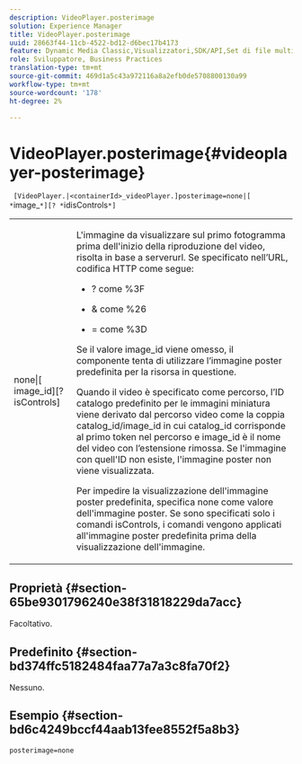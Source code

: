 ```yaml
---
description: VideoPlayer.posterimage
solution: Experience Manager
title: VideoPlayer.posterimage
uuid: 28663f44-11cb-4522-bd12-d6bec17b4173
feature: Dynamic Media Classic,Visualizzatori,SDK/API,Set di file multimediali diversi
role: Sviluppatore, Business Practices
translation-type: tm+mt
source-git-commit: 469d1a5c43a972116a8a2efb0de5708800130a99
workflow-type: tm+mt
source-wordcount: '178'
ht-degree: 2%

---
```



# VideoPlayer.posterimage{#videoplayer-posterimage}

` [VideoPlayer.|<containerId>_videoPlayer.]posterimage=none|[ *`image_`*][? *`idisControls`*]`

<table id="table_AE7AAFA9B4374E31B51D06511EB96401"> 
 <tbody> 
  <tr> 
   <td colname="col1"> <p> <span class="codeph"> none|[<span class="varname"> image_id</span>][?<span class="varname"> isControls</span>]</span> </p> </td> 
   <td colname="col2"> <p> L'immagine da visualizzare sul primo fotogramma prima dell'inizio della riproduzione del video, risolta in base a <span class="codeph"> serverurl</span>. Se specificato nell’URL, codifica HTTP come segue: </p> <p> 
     <ul id="ul_B38A687CEFE64C68A0B2C227A68A458F"> 
      <li id="li_E7AE1BDAC17E49E0B7ACF89C5C0529F0"> <p> <span class="codeph"> ?</span> come  <span class="codeph"> %3F</span> </p> </li> 
      <li id="li_391CCF067F734480B2B4AFC9760C479A"> <p> <span class="codeph"> &amp;</span> come  <span class="codeph"> %26</span> </p> </li> 
      <li id="li_6824B66A55554C5A8B12874DCF5BFAEE"> <p> <span class="codeph"> =</span> come  <span class="codeph"> %3D</span> </p> </li> 
     </ul> </p> <p>Se il valore <span class="codeph"><span class="varname"> image_id</span></span> viene omesso, il componente tenta di utilizzare l’immagine poster predefinita per la risorsa in questione. </p> <p>Quando il video è specificato come percorso, l’ID catalogo predefinito per le immagini miniatura viene derivato dal percorso video come la coppia <span class="codeph"> catalog_id/image_id</span> in cui <span class="codeph"> catalog_id</span> corrisponde al primo token nel percorso e <span class="codeph"> image_id</span> è il nome del video con l’estensione rimossa. Se l'immagine con quell'ID non esiste, l'immagine poster non viene visualizzata. </p> <p>Per impedire la visualizzazione dell'immagine poster predefinita, specifica <span class="codeph"> none</span> come valore dell'immagine poster. Se sono specificati solo i comandi <span class="codeph"><span class="varname"> isControls</span></span>, i comandi vengono applicati all'immagine poster predefinita prima della visualizzazione dell'immagine. </p> </td> 
  </tr> 
 </tbody> 
</table>

## Proprietà {#section-65be9301796240e38f31818229da7acc}

Facoltativo.

## Predefinito {#section-bd374ffc5182484faa77a7a3c8fa70f2}

Nessuno.

## Esempio {#section-bd6c4249bccf44aab13fee8552f5a8b3}

`posterimage=none`

